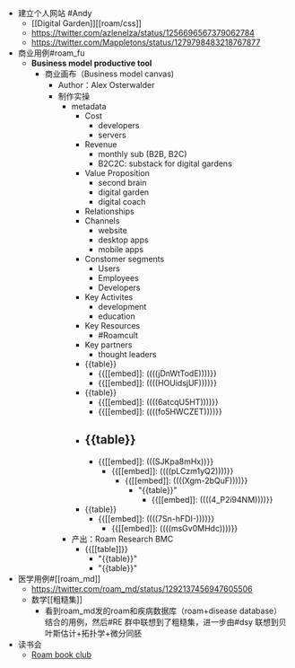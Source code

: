 - 建立个人网站 #Andy
    - [[Digital Garden]][[roam/css]]
    - https://twitter.com/azlenelza/status/1256696567379062784
    - https://twitter.com/Mappletons/status/1279798483218767877
- 商业用例#roam_fu
    - **Business model productive tool**
        - 商业画布（Business model canvas)
            - Author：Alex Osterwalder
            - 制作实操
                - metadata
                    - Cost
                        - developers
                        - servers
                    - Revenue
                        - monthly sub (B2B, B2C)
                        - B2C2C: substack for digital gardens
                    - Value Proposition
                        - second brain
                        - digital garden
                        - digital coach
                    - Relationships
                    - Channels
                        - website
                        - desktop apps
                        - mobile apps
                    - Constomer segments
                        - Users
                        - Employees
                        - Developers
                    - Key Activites
                        - development
                        - education
                    - Key Resources
                        - #Roamcult
                    - Key partners
                        - thought leaders
                    - {{table}}
                        - {{[[embed]]: ((((jDnWtTodE))))}}
                        - {{[[embed]]: ((((HOUidsjUF))))}}
                    - {{table}}
                        - {{[[embed]]: ((((6atcqU5HT))))}}
                        - {{[[embed]]: ((((fo5HWCZET))))}}
                    - {{table}}
                        - 
                        - {{[[embed]]: (((SJKpa8mHx))}}
                            - {{[[embed]]: ((((pLCzm1yQ2))))}}
                                - {{[[embed]]: ((((Xgm-2bQuF))))}}
                                    - "{{table}}"
                                        - {{[[embed]]: ((((4_P2i94NM))))}}
                    - {{table}}
                        - {{[[embed]]: ((((7Sn-hFDI-))))}}
                            - {{[[embed]]: ((((msGv0MHdc))))}}
                - 产出：Roam Research BMC
                    - {{[[table]]}}
                        - "{{table}}"
                        - "{{table}}"
- 医学用例#[[roam_md]]
    - https://twitter.com/roam_md/status/1292137456947605506
    - 数学[[粗糙集]]
        - 看到roam_md发的roam和疾病数据库（roam+disease database）结合的用例，然后#RE 群中联想到了粗糙集，进一步由#dsy 联想到贝叶斯估计+拓扑学+微分同胚
- 读书会
    - [Roam book club](https://roamresearch.com/#/app/roam-book-club/page/D-igrPZnN)
